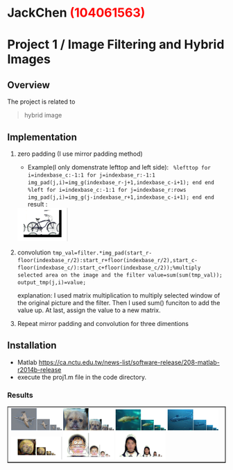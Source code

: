 # JackChen <span style="color:red">(104061563)</span>

# Project 1 / Image Filtering and Hybrid Images

## Overview
The project is related to 
> hybrid image


## Implementation
1. zero padding (I use mirror padding method)
	* 	Example(I only domenstrate lefttop and left side): 
`
	%lefttop
		 for i=indexbase_c:-1:1
		     for j=indexbase_r:-1:1
        		   img_pad(j,i)=img_g(indexbase_r-j+1,indexbase_c-i+1);
	  	     end
		end
		%left
		 for i=indexbase_c:-1:1
		     for j=indexbase_r:rows
		           img_pad(j,i)=img_g(j-indexbase_r+1,indexbase_c-i+1);
		    end
	        end`
	result : 
	<img src="./results/padded_example.bmp" width="24%"/>

2. convolution 
		`tmp_val=filter.*img_pad(start_r-floor(indexbase_r/2):start_r+floor(indexbase_r/2),start_c-floor(indexbase_c/):start_c+floor(indexbase_c/2));%multiply selected area on the image and the filter
            	value=sum(sum(tmp_val));
            	output_tmp(j,i)=value; 	`
	
   explanation: 
   I used matrix multiplication to multiply selected window of the original picture and the filter. Then I used sum() funciton to add the value up. At last, assign the value to a new matrix.

3. Repeat mirror padding and convolution for three dimentions 
   



## Installation
* Matlab https://ca.nctu.edu.tw/news-list/software-release/208-matlab-r2014b-release
* execute the proj1.m file in the code directory.

### Results

<table border=1>
<tr>
<td>
<img src="./results/birdane.jpg" width="24%"/>
<img src="./results/catdog.jpg"  width="24%"/>
<img src="./results/einstlyn.jpg" width="24%"/>
<img src="./results/fishmarin.jpg" width="24%"/>
<img src="./results/result4.bmp" width="24%"/>
<img src="./results/result5.bmp" width="24%"/>
<img src="./results/result6.bmp" width="24%"/>
</td>
</tr>


</table>

